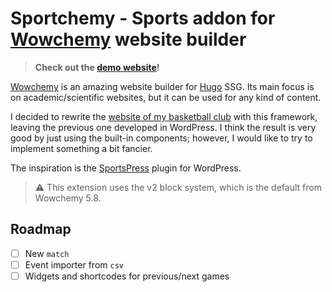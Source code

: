 # Sportchemy - Sports addon for [Wowchemy](https://wowchemy.com/) website builder

> **Check out the [demo website](https://agos95.github.io/sportchemy/)!**

[Wowchemy](https://wowchemy.com/) is an amazing website builder for [Hugo](https://gohugo.io/) SSG. Its main focus is on academic/scientific websites, but it can be used for any kind of content.

I decided to rewrite the [website of my basketball club](https://pallacanestroarcella.netlify.app/) with this framework, leaving the previous one developed in WordPress. I think the result is very good by just using the built-in components; however, I would like to try to implement something a bit fancier.

The inspiration is the [SportsPress](https://wordpress.org/plugins/sportspress/) plugin for WordPress.

> :warning: This extension uses the v2 block system, which is the default from Wowchemy 5.8.

## Roadmap

- [ ] New `match`
- [ ] Event importer from `csv`
- [ ] Widgets and shortcodes for previous/next games